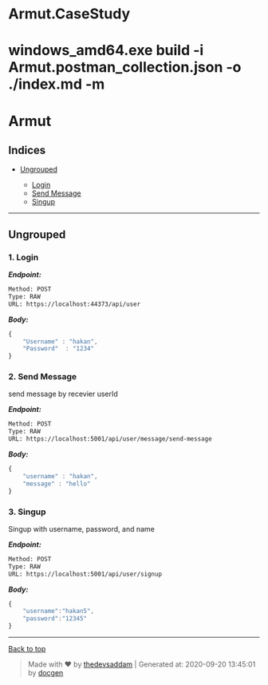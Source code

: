 # Armut.CaseStudy
# windows_amd64.exe build -i Armut.postman_collection.json -o ./index.md -m

# Armut



## Indices

* [Ungrouped](#ungrouped)

  * [Login](#1-login)
  * [Send Message](#2-send-message)
  * [Singup](#3-singup)


--------


## Ungrouped



### 1. Login



***Endpoint:***

```bash
Method: POST
Type: RAW
URL: https://localhost:44373/api/user
```



***Body:***

```js        
{
    "Username" : "hakan",
    "Password"  : "1234"
}
```



### 2. Send Message


send message by recevier userId


***Endpoint:***

```bash
Method: POST
Type: RAW
URL: https://localhost:5001/api/user/message/send-message
```



***Body:***

```js        
{
    "username" : "hakan",
    "message" : "hello"
}
```



### 3. Singup


Singup with username, password, and name


***Endpoint:***

```bash
Method: POST
Type: RAW
URL: https://localhost:5001/api/user/signup
```



***Body:***

```js        
{
    "username":"hakan5",
    "password":"12345"
}
```



---
[Back to top](#armut)
> Made with &#9829; by [thedevsaddam](https://github.com/thedevsaddam) | Generated at: 2020-09-20 13:45:01 by [docgen](https://github.com/thedevsaddam/docgen)
